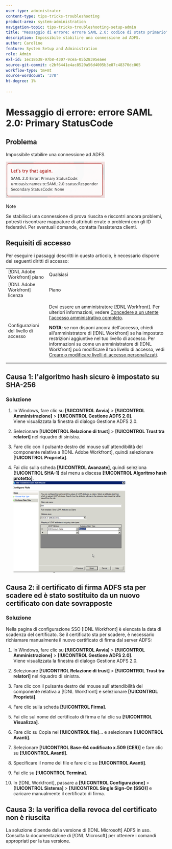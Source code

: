 ```yaml
---
user-type: administrator
content-type: tips-tricks-troubleshooting
product-area: system-administration
navigation-topic: tips-tricks-troubleshooting-setup-admin
title: "Messaggio di errore: errore SAML 2.0: codice di stato primario"
description: Impossibile stabilire una connessione ad ADFS.
author: Caroline
feature: System Setup and Administration
role: Admin
exl-id: 1ec18638-97b8-4307-9cea-05b28395eaee
source-git-commit: c2bf6441e4ac8520a56d4005b3e87c48370dc065
workflow-type: tm+mt
source-wordcount: '378'
ht-degree: 1%

---
```


# Messaggio di errore: errore SAML 2.0: Primary StatusCode

## Problema

Impossibile stabilire una connessione ad ADFS.

![SAML_2.0_Error_Primary_Status_Code.png](assets/saml-2.0-error-primary-status-code.png)

>[!NOTE]
>
>Se stabilisci una connessione di prova riuscita e riscontri ancora problemi, potresti riscontrare mappature di attributi errate o problemi con gli ID federativi. Per eventuali domande, contatta l’assistenza clienti.

## Requisiti di accesso

Per eseguire i passaggi descritti in questo articolo, è necessario disporre dei seguenti diritti di accesso:

<table style="table-layout:auto"> 
 <col> 
 <col> 
 <tbody> 
  <tr> 
   <td role="rowheader">[!DNL Adobe Workfront] piano</td> 
   <td>Qualsiasi</td> 
  </tr> 
  <tr> 
   <td role="rowheader">[!DNL Adobe Workfront] licenza</td> 
   <td>Piano</td> 
  </tr> 
  <tr> 
   <td role="rowheader">Configurazioni del livello di accesso</td> 
   <td> <p>Devi essere un amministratore [!DNL Workfront]. Per ulteriori informazioni, vedere <a href="../../administration-and-setup/add-users/configure-and-grant-access/grant-a-user-full-administrative-access.md" class="MCXref xref">Concedere a un utente l'accesso amministrativo completo</a>.</p> <p><b>NOTA</b>: se non disponi ancora dell'accesso, chiedi all'amministratore di [!DNL Workfront] se ha impostato restrizioni aggiuntive nel tuo livello di accesso. Per informazioni su come un amministratore di [!DNL Workfront] può modificare il tuo livello di accesso, vedi <a href="../../administration-and-setup/add-users/configure-and-grant-access/create-modify-access-levels.md" class="MCXref xref">Creare o modificare livelli di accesso personalizzati</a>.</p> </td> 
  </tr> 
 </tbody> 
</table>

## Causa 1: l&#39;algoritmo hash sicuro è impostato su SHA-256

### Soluzione

1. In Windows, fare clic su **[!UICONTROL Avvia]** > **[!UICONTROL Amministrazione]** > **[!UICONTROL Gestione ADFS 2.0]**.\
   Viene visualizzata la finestra di dialogo Gestione ADFS 2.0.

1. Selezionare **[!UICONTROL Relazione di trust]** > **[!UICONTROL Trust tra relatori]** nel riquadro di sinistra.

1. Fare clic con il pulsante destro del mouse sull&#39;attendibilità del componente relativa a [!DNL Adobe Workfront], quindi selezionare **[!UICONTROL Proprietà]**.
1. Fai clic sulla scheda **[!UICONTROL Avanzate]**, quindi seleziona **[!UICONTROL SHA-1]** dal menu a discesa **[!UICONTROL Algoritmo hash protetto]**.\
   ![](assets/1-350x287.png)

## Causa 2: il certificato di firma ADFS sta per scadere ed è stato sostituito da un nuovo certificato con date sovrapposte

### Soluzione

Nella pagina di configurazione SSO [!DNL Workfront] è elencata la data di scadenza del certificato. Se il certificato sta per scadere, è necessario richiamare manualmente il nuovo certificato di firma dal server ADFS:

1. In Windows, fare clic su **[!UICONTROL Avvia]** > **[!UICONTROL Amministrazione]** > **[!UICONTROL Gestione ADFS 2.0]**.\
   Viene visualizzata la finestra di dialogo Gestione ADFS 2.0.

1. Selezionare **[!UICONTROL Relazione di trust]** > **[!UICONTROL Trust tra relatori]** nel riquadro di sinistra.

1. Fare clic con il pulsante destro del mouse sull&#39;attendibilità del componente relativa a [!DNL Workfront] e selezionare **[!UICONTROL Proprietà]**.
1. Fare clic sulla scheda **[!UICONTROL Firma]**.
1. Fai clic sul nome del certificato di firma e fai clic su **[!UICONTROL Visualizza]**.
1. Fare clic su Copia nel **[!UICONTROL file]**... e selezionare **[!UICONTROL Avanti]**.

1. Selezionare **[!UICONTROL Base-64 codificato x.509 (CER)]** e fare clic su **[!UICONTROL Avanti]**.

1. Specificare il nome del file e fare clic su **[!UICONTROL Avanti]**.
1. Fai clic su **[!UICONTROL Termina]**.
1. In [!DNL Workfront], passare a **[!UICONTROL Configurazione]** > **[!UICONTROL Sistema]** > **[!UICONTROL Single Sign-On (SSO)]** e caricare manualmente il certificato di firma.

## Causa 3: la verifica della revoca del certificato non è riuscita

La soluzione dipende dalla versione di [!DNL Microsoft] ADFS in uso. Consulta la documentazione di [!DNL Microsoft] per ottenere i comandi appropriati per la tua versione.
